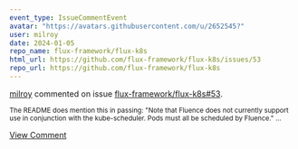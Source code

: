 ```yaml
---
event_type: IssueCommentEvent
avatar: "https://avatars.githubusercontent.com/u/2652545?"
user: milroy
date: 2024-01-05
repo_name: flux-framework/flux-k8s
html_url: https://github.com/flux-framework/flux-k8s/issues/53
repo_url: https://github.com/flux-framework/flux-k8s
---
```


<a href='https://github.com/milroy' target='_blank'>milroy</a> commented on issue <a href='https://github.com/flux-framework/flux-k8s/issues/53' target='_blank'>flux-framework/flux-k8s#53</a>.

<small>The README does mention this in passing: "Note that Fluence does not currently support use in conjunction with the kube-scheduler. Pods must all be scheduled by Fluence."...</small>

<a href='https://github.com/flux-framework/flux-k8s/issues/53' target='_blank'>View Comment</a>